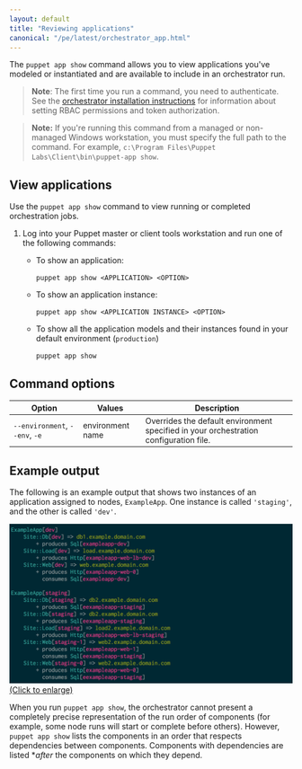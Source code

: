 ```yaml
---
layout: default
title: "Reviewing applications"
canonical: "/pe/latest/orchestrator_app.html"
---
```


The `puppet app show` command allows you to view applications you've modeled or instantiated and are available to include in an orchestrator run.

>**Note**: The first time you run a command, you need to authenticate. See the [orchestrator installation instructions](./orchestrator_install.html#setting-pe-rbac-permissions-and-token-authentication-for-puppet-orchestrator) for information about setting RBAC permissions and token authorization.

>**Note:** If you're running this command from a managed or non-managed Windows workstation, you must specify the full path to the command. For example, `c:\Program Files\Puppet Labs\Client\bin\puppet-app show`.

## View applications 

Use the `puppet app show` command to view running or completed orchestration jobs.

1. Log into your Puppet master or client tools workstation and run one of the following commands:

   - To show an application:
   
     ~~~
     puppet app show <APPLICATION> <OPTION>
     ~~~

   - To show an application instance:
   
     ~~~
     puppet app show <APPLICATION INSTANCE> <OPTION>
     ~~~
     
   - To show all the application models and their instances found in your default environment (`production`)
   
     ~~~
     puppet app show
     ~~~  

## Command options

Option | Values | Description
-----------|-----------|-----------
`--environment`, `--env`, `-e` | environment name | Overrides the default environment specified in your orchestration configuration file.

## Example output

The following is an example output that shows two instances of an application assigned to nodes, `ExampleApp`. One instance is called `'staging'`, and the other is called `'dev'`.

<a href="./images/orchestrator_app_show.png"><img src="./images/orchestrator_app_show.png" alt="App Show" title="Click to enlarge"> (Click to enlarge)</a>

When you run `puppet app show`, the orchestrator cannot present a completely precise representation of the run order of components (for example, some node runs will start or complete before others). However, `puppet app show` lists the components in an order that respects dependencies between components. Components with dependencies are listed **after* the components on which they depend. 

